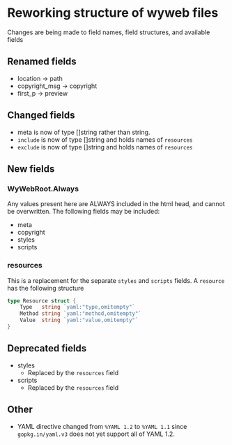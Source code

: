 # Reworking structure of wyweb files
Changes are being made to field names, field structures, and available fields
## Renamed fields
  - location → path
  - copyright_msg → copyright
  - first_p → preview
## Changed fields
  - meta is now of type []string rather than string.
  - `include` is now of type []string and holds names of `resources`
  - `exclude` is now of type []string and holds names of `resources`
## New fields
### WyWebRoot.Always
  Any values present here are ALWAYS included in the html head, and cannot be overwritten. The following fields may be
  included:
  - meta
  - copyright
  - styles
  - scripts
### resources
  This is a replacement for the separate `styles` and `scripts` fields. A `resource` has the following structure
  ```go
  type Resource struct {
      Type   string `yaml:"type,omitempty"`   
      Method string `yaml:"method,omitempty"` 
      Value  string `yaml:"value,omitempty"`  
  }
  ```

## Deprecated fields
  - styles
    - Replaced by the `resources` field
  - scripts
    - Replaced by the `resources` field
## Other
  - YAML directive changed from `%YAML 1.2` to `%YAML 1.1` since `gopkg.in/yaml.v3` does not yet support all of YAML
    1.2.
